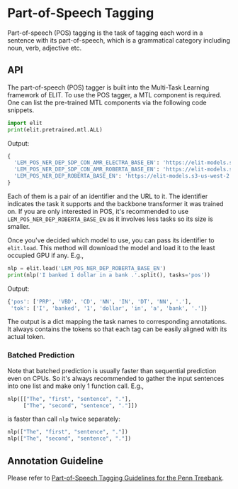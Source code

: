 # Part-of-Speech Tagging

Part-of-speech (POS) tagging is the task of tagging each word in a sentence with its part-of-speech, which is a grammatical category including noun, verb, adjective etc.

## API

The part-of-speech (POS) tagger is built into the Multi-Task Learning framework of ELIT. To use the POS tagger, a MTL component is required. One can list the pre-trained MTL components via the following code snippets.

```python
import elit
print(elit.pretrained.mtl.ALL)
```

Output:

```python
{
  'LEM_POS_NER_DEP_SDP_CON_AMR_ELECTRA_BASE_EN': 'https://elit-models.s3-us-west-2.amazonaws.com/v2/en_pos_ner_srl_dep_con_amr_electra_base_20201222.zip',
  'LEM_POS_NER_DEP_SDP_CON_AMR_ROBERTA_BASE_EN': 'https://elit-models.s3-us-west-2.amazonaws.com/v2/en_pos_ner_srl_dep_con_amr_roberta_base_20210402_152521.zip',
  'LEM_POS_NER_DEP_ROBERTA_BASE_EN': 'https://elit-models.s3-us-west-2.amazonaws.com/v2/en_lem_pos_ner_ddr_roberta_base_20210325_121606.zip'
}
```

Each of them is a pair of an identifier and the URL to it. The identifier indicates the task it supports and the backbone transformer it was trained on. If you are only interested in POS, it's recommended to use `LEM_POS_NER_DEP_ROBERTA_BASE_EN` as it involves less tasks so its size is smaller. 

Once you've decided which model to use, you can pass its identifier to `elit.load`. This method will download the model and load it to the least occupied GPU if any. E.g.,

```python
nlp = elit.load('LEM_POS_NER_DEP_ROBERTA_BASE_EN')
print(nlp('I banked 1 dollar in a bank .'.split(), tasks='pos'))
```

Output:

```python
{'pos': ['PRP', 'VBD', 'CD', 'NN', 'IN', 'DT', 'NN', '.'], 
 'tok': ['I', 'banked', '1', 'dollar', 'in', 'a', 'bank', '.']}
```

The output is a dict mapping the task names to corresponding annotations. It always contains the tokens so that each tag can be easily aligned with its actual token.

### Batched Prediction

Note that batched prediction is usually faster than sequential prediction even on CPUs. So it's always recommended to gather the input sentences into one list and make only 1 function call. E.g.,

```python
nlp([["The", "first", "sentence", "."],
     ["The", "second", "sentence", "."]])
```

is faster than call `nlp` twice separately:

```python
nlp(["The", "first", "sentence", "."])
nlp(["The", "second", "sentence", "."])
```

## Annotation Guideline

Please refer to [Part-of-Speech Tagging Guidelines for the Penn Treebank](https://repository.upenn.edu/cgi/viewcontent.cgi?article=1603&context=cis_reports).
